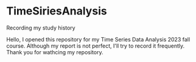 # TimeSiriesAnalysis
Recording my study history

Hello, I opened this repository for my Time Series Data Analysis 2023 fall course. 
Although my report is not perfect, I'll try to record it frequently. 
Thank you for wathcing my repository.
